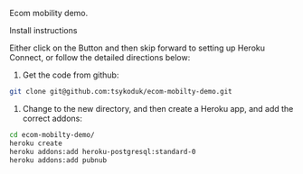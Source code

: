 Ecom mobility demo.

Install instructions

Either click on the Button and then skip forward to setting up Heroku Connect, or follow the detailed directions below:

1. Get the code from github:

```sh
git clone git@github.com:tsykoduk/ecom-mobilty-demo.git
```

1. Change to the new directory, and then create a Heroku app, and add the correct addons:

```sh
cd ecom-mobilty-demo/
heroku create
heroku addons:add heroku-postgresql:standard-0
heroku addons:add pubnub
```